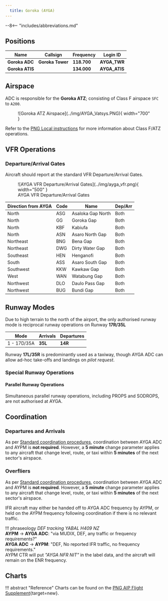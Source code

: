 ```yaml
---
  title: Goroka (AYGA)
---
```


--8<-- "includes/abbreviations.md"

## Positions

| Name                    | Callsign         | Frequency | Login ID    |
| ----------------------- | --------- | ---------------- | --------- |
| **Goroka ADC** | **Goroka Tower**	| **118.700** | **AYGA_TWR** | 
| **Goroka ATIS**	| | **134.000** | **AYGA_ATIS**	 | 

## Airspace
ADC is responsible for the **Goroka ATZ**; consisting of Class F airspace `SFC` to `A200`.

<figure markdown>
![Goroka ATZ Airspace](../img/AYGA_Vatsys.PNG){ width="700" }
</figure>

Refer to the [PNG Local instructions](../) for more information about Class F/ATZ operations.

<!---
## Maneuvering Area
### Responsibility
### Standard Taxi Routes
### Taxiway Restrictions
## Separation
### Responsibility
## Lateral Separation Points
## Local Procedures
## VFR operations
## Local Procedures-->
## VFR Operations
### Departure/Arrival Gates
Aircraft should report at the standard VFR Departure/Arrival Gates.

<figure markdown>
![AYGA VFR Departure/Arrival Gates](../img/ayga_vfr.png){ width="500" }
  <figcaption>AYGA VFR Departure/Arrival Gates</figcaption>
</figure>

| Direction from AYGA| Code | Name | Dep/Arr |
| ------------------- | ---- | ---- | ------- |
| North | ASG | Asaloka Gap North | Both |
| North | GG | Goroka Gap | Both |
| North | KBF | Kabiufa | Both |
| North | ASN | Asaro North Gap | Both |
| Northeast | BNG | Bena Gap | Both |
| Northeast | DWG | Dirty Water Gap | Both |
| Southeast | HEN | Henganofi | Both |
| South | ASS | Asaro South Gap | Both |
| Southwest | KKW | Kawkaw Gap | Both |
| West | WAN | Watabung Gap | Both |
| Northwest | DLO | Daulo Pass Gap | Both |
| Northwest | BUG | Bundi Gap | Both |

<!--
## Helicopter Operations
--->
## Runway Modes
Due to high terrain to the north of the airport, the only authorised runway mode is reciprocal runway operations on Runway **17R/35L**

| Mode | Arrivals | Departures |
| ---- | -------- | ---------- |
| 1 - 17D/35A | **35L** | **14R** |

Runway **17L/35R** is predominantly used as a taxiway, though AYGA ADC can allow ad-hoc take-offs and landings on *pilot request*.

### Special Runway Operations
#### Parallel Runway Operations
Simultaneous parallel runway operations, including PROPS and SODROPS, are not authorised at AYGA. 

<!---
## SID Selection
## ATIS
--->
## Coordination
### Departures and Arrivals
As per [Standard coordination procedures](../../controller-skills/coordination/#octa-coordination), coordination between AYGA ADC and AYPM is **not required**. However, a **5 minute** change parameter applies to any aircraft that change level, route, or taxi within **5 minutes** of the next sector's airspace.

### Overfliers
As per [Standard coordination procedures](../../controller-skills/coordination/#octa-coordination), coordination between AYGA ADC and AYPM is **not required**. However, a **5 minute** change parameter applies to any aircraft that change level, route, or taxi within **5 minutes** of the next sector's airspace.

IFR aircraft may either be handed off to AYGA ADC frequency by AYPM, or held on the AYPM frequency following coordination if there is no relevant traffic.

!!! phraseology
    *DEF tracking YABAL H409 NZ*  
    <span class="hotline">**AYPM** -> **AYGA ADC**</span>: "via MUDIX, DEF, any traffic or frequency requirements?"  
    <span class="hotline">**AYGA ADC** -> **AYPM**</span>: "DEF, No reported IFR traffic, no frequency requirements."  
    AYPM CTR will put *"AYGA NFR NIT"* in the label data, and the aircraft will remain on the ENR frequency.

## Charts
!!! abstract "Reference"
    Charts can be found on the [PNG AIP Flight Supplement](https://www.niuskypacific.com.pg/aip-flight-supplements/){target=new}.